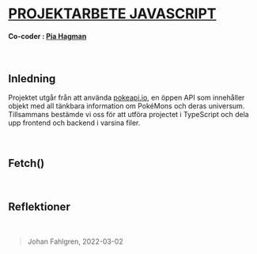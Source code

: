# [PROJEKTARBETE JAVASCRIPT](https://github.com/PiaHagman/JavascriptProjektuppgift)

#### Co-coder : [Pia Hagman](https://github.com/PiaHagman)

<br>

## Inledning

Projektet utgår från att använda [pokeapi.io](https://pokeapi.co/), en öppen API som innehåller objekt med all tänkbara information om PokéMons och deras universum. Tillsammans bestämde vi oss för att utföra projectet i TypeScript och dela upp frontend och backend i varsina filer.

<br>

## Fetch()

<br>

## Reflektioner

<br>

> Johan Fahlgren, 2022-03-02
